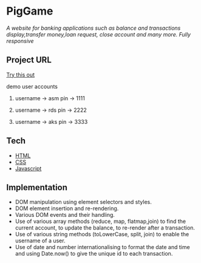 # PigGame

_A website for banking applications such as balance and transactions display,transfer money,loan request, close account and many more. Fully responsive_

## Project URL

[Try this out](https://bank-user-login.netlify.app/)

demo user accounts

1. username -> asm
   pin -> 1111

2. username -> rds
   pin -> 2222

3. username -> aks
   pin -> 3333

## Tech

- [HTML](https://developer.mozilla.org/en-US/docs/Web/HTML)
- [CSS](https://developer.mozilla.org/en-US/docs/Web/CSS)
- [Javascript](https://developer.mozilla.org/en-US/docs/Web/JavaScript)

## Implementation

- DOM manipulation using element selectors and styles.
- DOM element insertion and re-rendering.
- Various DOM events and their handling.
- Use of various array methods (reduce, map, flatmap,join) to find the current account, to update the balance, to re-render after a transaction.
- Use of various string methods (toLowerCase, split, join) to enable the username of a user.
- Use of date and number internationalising to format the date and time and using Date.now() to give the unique id to each transaction.
